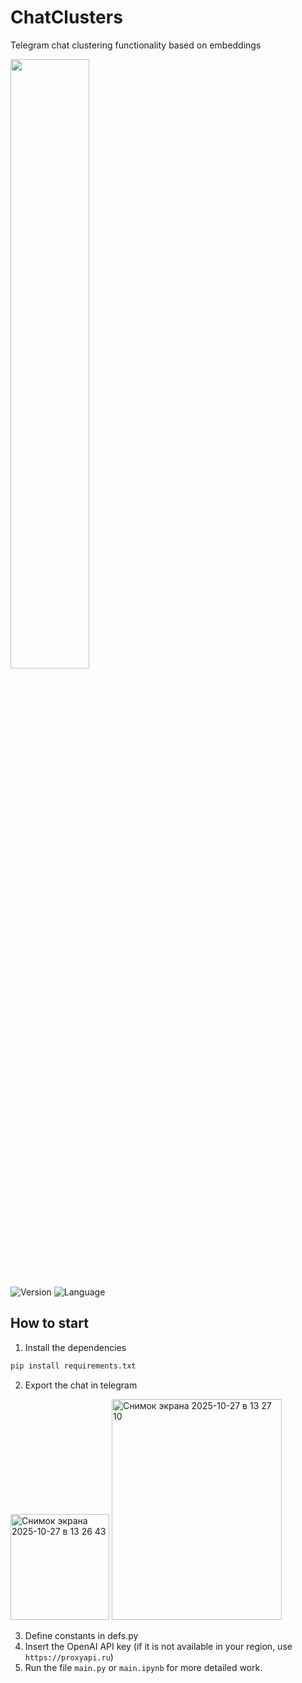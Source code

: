 # ChatClusters
Telegram chat clustering functionality based on embeddings

<img src="https://github.com/user-attachments/assets/806c77d1-4d67-4605-8f30-bd249eeca127" width=50% height=50%>

![Version](https://img.shields.io/badge/version-1.0.0-blue)
![Language](https://img.shields.io/badge/language-Python-00ADD8)


## How to start
1. Install the dependencies
```bash
pip install requirements.txt
```
2. Export the chat in telegram
<img width="158" height="169" alt="Снимок экрана 2025-10-27 в 13 26 43" src="https://github.com/user-attachments/assets/c8a9788d-bb88-48ed-9a4d-b844115fdecd" />


<img width="272" height="353" alt="Снимок экрана 2025-10-27 в 13 27 10" src="https://github.com/user-attachments/assets/d5054ea8-561e-48cb-b102-a32b8f94d022" />

3. Define constants in defs.py
4. Insert the OpenAI API key (if it is not available in your region, use `https://proxyapi.ru`)
5. Run the file `main.py` or `main.ipynb` for more detailed work.
